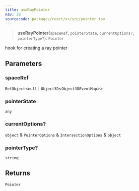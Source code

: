 ```yaml
---
title: useRayPointer
nav: 38
sourcecode: packages/react/xr/src/pointer.tsx
---
```


> **useRayPointer**(`spaceRef`, `pointerState`, `currentOptions?`, `pointerType?`): `Pointer`

hook for creating a ray pointer

## Parameters

### spaceRef

`RefObject`\<`null` \| `Object3D`\<`Object3DEventMap`\>\>

### pointerState

`any`

### currentOptions?

`object` & `PointerOptions` & `IntersectionOptions` & `object`

### pointerType?

`string`

## Returns

`Pointer`
